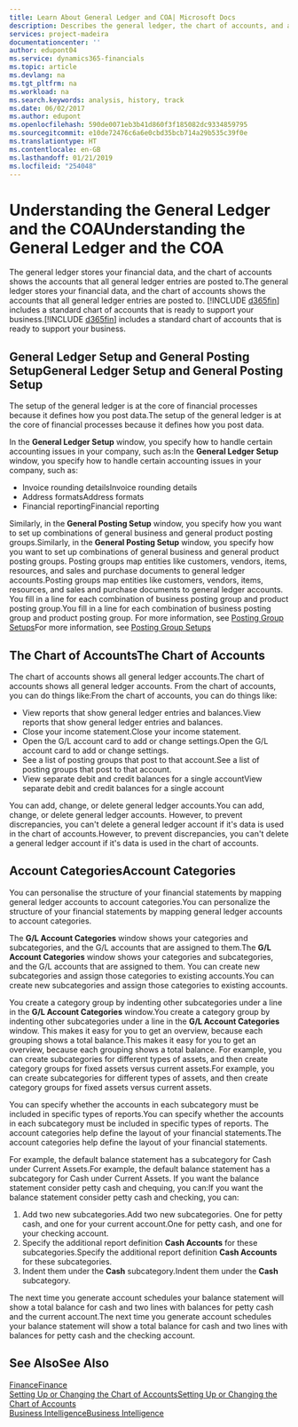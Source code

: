 ```yaml
---
title: Learn About General Ledger and COA| Microsoft Docs
description: Describes the general ledger, the chart of accounts, and account categories.
services: project-madeira
documentationcenter: ''
author: edupont04
ms.service: dynamics365-financials
ms.topic: article
ms.devlang: na
ms.tgt_pltfrm: na
ms.workload: na
ms.search.keywords: analysis, history, track
ms.date: 06/02/2017
ms.author: edupont
ms.openlocfilehash: 590de0071eb3b41d860f3f185082dc9334859795
ms.sourcegitcommit: e10de72476c6a6e0cbd35bcb714a29b535c39f0e
ms.translationtype: HT
ms.contentlocale: en-GB
ms.lasthandoff: 01/21/2019
ms.locfileid: "254048"
---
```

# <a name="understanding-the-general-ledger-and-the-coa"></a><span data-ttu-id="7d99e-103">Understanding the General Ledger and the COA</span><span class="sxs-lookup"><span data-stu-id="7d99e-103">Understanding the General Ledger and the COA</span></span>
<span data-ttu-id="7d99e-104">The general ledger stores your financial data, and the chart of accounts shows the accounts that all general ledger entries are posted to.</span><span class="sxs-lookup"><span data-stu-id="7d99e-104">The general ledger stores your financial data, and the chart of accounts shows the accounts that all general ledger entries are posted to.</span></span> <span data-ttu-id="7d99e-105">[!INCLUDE [d365fin](includes/d365fin_md.md)] includes a standard chart of accounts that is ready to support your business.</span><span class="sxs-lookup"><span data-stu-id="7d99e-105">[!INCLUDE [d365fin](includes/d365fin_md.md)] includes a standard chart of accounts that is ready to support your business.</span></span>

## <a name="general-ledger-setup-and-general-posting-setup"></a><span data-ttu-id="7d99e-106">General Ledger Setup and General Posting Setup</span><span class="sxs-lookup"><span data-stu-id="7d99e-106">General Ledger Setup and General Posting Setup</span></span>
<span data-ttu-id="7d99e-107">The setup of the general ledger is at the core of financial processes because it defines how you post data.</span><span class="sxs-lookup"><span data-stu-id="7d99e-107">The setup of the general ledger is at the core of financial processes because it defines how you post data.</span></span>  

<span data-ttu-id="7d99e-108">In the **General Ledger Setup** window, you specify how to handle certain accounting issues in your company, such as:</span><span class="sxs-lookup"><span data-stu-id="7d99e-108">In the **General Ledger Setup** window, you specify how to handle certain accounting issues in your company, such as:</span></span>  

* <span data-ttu-id="7d99e-109">Invoice rounding details</span><span class="sxs-lookup"><span data-stu-id="7d99e-109">Invoice rounding details</span></span>  
* <span data-ttu-id="7d99e-110">Address formats</span><span class="sxs-lookup"><span data-stu-id="7d99e-110">Address formats</span></span>  
* <span data-ttu-id="7d99e-111">Financial reporting</span><span class="sxs-lookup"><span data-stu-id="7d99e-111">Financial reporting</span></span>  

<span data-ttu-id="7d99e-112">Similarly, in the **General Posting Setup** window, you specify how you want to set up combinations of general business and general product posting groups.</span><span class="sxs-lookup"><span data-stu-id="7d99e-112">Similarly, in the **General Posting Setup** window, you specify how you want to set up combinations of general business and general product posting groups.</span></span> <span data-ttu-id="7d99e-113">Posting groups map entities like customers, vendors, items, resources, and sales and purchase documents to general ledger accounts.</span><span class="sxs-lookup"><span data-stu-id="7d99e-113">Posting groups map entities like customers, vendors, items, resources, and sales and purchase documents to general ledger accounts.</span></span> <span data-ttu-id="7d99e-114">You fill in a line for each combination of business posting group and product posting group.</span><span class="sxs-lookup"><span data-stu-id="7d99e-114">You fill in a line for each combination of business posting group and product posting group.</span></span> <span data-ttu-id="7d99e-115">For more information, see [Posting Group Setups](finance-posting-groups.md)</span><span class="sxs-lookup"><span data-stu-id="7d99e-115">For more information, see [Posting Group Setups](finance-posting-groups.md)</span></span>  

## <a name="the-chart-of-accounts"></a><span data-ttu-id="7d99e-116">The Chart of Accounts</span><span class="sxs-lookup"><span data-stu-id="7d99e-116">The Chart of Accounts</span></span>
<span data-ttu-id="7d99e-117">The chart of accounts shows all general ledger accounts.</span><span class="sxs-lookup"><span data-stu-id="7d99e-117">The chart of accounts shows all general ledger accounts.</span></span> <span data-ttu-id="7d99e-118">From the chart of accounts, you can do things like:</span><span class="sxs-lookup"><span data-stu-id="7d99e-118">From the chart of accounts, you can do things like:</span></span>  

* <span data-ttu-id="7d99e-119">View reports that show general ledger entries and balances.</span><span class="sxs-lookup"><span data-stu-id="7d99e-119">View reports that show general ledger entries and balances.</span></span>  
* <span data-ttu-id="7d99e-120">Close your income statement.</span><span class="sxs-lookup"><span data-stu-id="7d99e-120">Close your income statement.</span></span>  
* <span data-ttu-id="7d99e-121">Open the G/L account card to add or change settings.</span><span class="sxs-lookup"><span data-stu-id="7d99e-121">Open the G/L account card to add or change settings.</span></span>  
* <span data-ttu-id="7d99e-122">See a list of posting groups that post to that account.</span><span class="sxs-lookup"><span data-stu-id="7d99e-122">See a list of posting groups that post to that account.</span></span>
* <span data-ttu-id="7d99e-123">View separate debit and credit balances for a single account</span><span class="sxs-lookup"><span data-stu-id="7d99e-123">View separate debit and credit balances for a single account</span></span>  

<span data-ttu-id="7d99e-124">You can add, change, or delete general ledger accounts.</span><span class="sxs-lookup"><span data-stu-id="7d99e-124">You can add, change, or delete general ledger accounts.</span></span> <span data-ttu-id="7d99e-125">However, to prevent discrepancies, you can't delete a general ledger account if it's data is used in the chart of accounts.</span><span class="sxs-lookup"><span data-stu-id="7d99e-125">However, to prevent discrepancies, you can't delete a general ledger account if it's data is used in the chart of accounts.</span></span>  

## <a name="account-categories"></a><span data-ttu-id="7d99e-126">Account Categories</span><span class="sxs-lookup"><span data-stu-id="7d99e-126">Account Categories</span></span>
<span data-ttu-id="7d99e-127">You can personalise the structure of your financial statements by mapping general ledger accounts to account categories.</span><span class="sxs-lookup"><span data-stu-id="7d99e-127">You can personalize the structure of your financial statements by mapping general ledger accounts to account categories.</span></span>  

<span data-ttu-id="7d99e-128">The **G/L Account Categories** window shows your categories and subcategories, and the G/L accounts that are assigned to them.</span><span class="sxs-lookup"><span data-stu-id="7d99e-128">The **G/L Account Categories** window shows your categories and subcategories, and the G/L accounts that are assigned to them.</span></span> <span data-ttu-id="7d99e-129">You can create new subcategories and assign those categories to existing accounts.</span><span class="sxs-lookup"><span data-stu-id="7d99e-129">You can create new subcategories and assign those categories to existing accounts.</span></span>  

<span data-ttu-id="7d99e-130">You create a category group by indenting other subcategories under a line in the **G/L Account Categories** window.</span><span class="sxs-lookup"><span data-stu-id="7d99e-130">You create a category group by indenting other subcategories under a line in the **G/L Account Categories** window.</span></span> <span data-ttu-id="7d99e-131">This makes it easy for you to get an overview, because each grouping shows a total balance.</span><span class="sxs-lookup"><span data-stu-id="7d99e-131">This makes it easy for you to get an overview, because each grouping shows a total balance.</span></span> <span data-ttu-id="7d99e-132">For example, you can create subcategories for different types of assets, and then create category groups for fixed assets versus current assets.</span><span class="sxs-lookup"><span data-stu-id="7d99e-132">For example, you can create subcategories for different types of assets, and then create category groups for fixed assets versus current assets.</span></span>  

<span data-ttu-id="7d99e-133">You can specify whether the accounts in each subcategory must be included in specific types of reports.</span><span class="sxs-lookup"><span data-stu-id="7d99e-133">You can specify whether the accounts in each subcategory must be included in specific types of reports.</span></span> <span data-ttu-id="7d99e-134">The account categories help define the layout of your financial statements.</span><span class="sxs-lookup"><span data-stu-id="7d99e-134">The account categories help define the layout of your financial statements.</span></span>  

<span data-ttu-id="7d99e-135">For example, the default balance statement has a subcategory for Cash under Current Assets.</span><span class="sxs-lookup"><span data-stu-id="7d99e-135">For example, the default balance statement has a subcategory for Cash under Current Assets.</span></span> <span data-ttu-id="7d99e-136">If you want the balance statement consider petty cash and chequing, you can:</span><span class="sxs-lookup"><span data-stu-id="7d99e-136">If you want the balance statement consider petty cash and checking, you can:</span></span>  

1. <span data-ttu-id="7d99e-137">Add two new subcategories.</span><span class="sxs-lookup"><span data-stu-id="7d99e-137">Add two new subcategories.</span></span> <span data-ttu-id="7d99e-138">One for petty cash, and one for your current account.</span><span class="sxs-lookup"><span data-stu-id="7d99e-138">One for petty cash, and one for your checking account.</span></span>  
2. <span data-ttu-id="7d99e-139">Specify the additional report definition **Cash Accounts** for these subcategories.</span><span class="sxs-lookup"><span data-stu-id="7d99e-139">Specify the additional report definition **Cash Accounts** for these subcategories.</span></span>  
3. <span data-ttu-id="7d99e-140">Indent them under the **Cash** subcategory.</span><span class="sxs-lookup"><span data-stu-id="7d99e-140">Indent them under the **Cash** subcategory.</span></span>  

<span data-ttu-id="7d99e-141">The next time you generate account schedules your balance statement will show a total balance for cash and two lines with balances for petty cash and the current account.</span><span class="sxs-lookup"><span data-stu-id="7d99e-141">The next time you generate account schedules your balance statement will show a total balance for cash and two lines with balances for petty cash and the checking account.</span></span>  

## <a name="see-also"></a><span data-ttu-id="7d99e-142">See Also</span><span class="sxs-lookup"><span data-stu-id="7d99e-142">See Also</span></span>
[<span data-ttu-id="7d99e-143">Finance</span><span class="sxs-lookup"><span data-stu-id="7d99e-143">Finance</span></span>](finance.md)  
[<span data-ttu-id="7d99e-144">Setting Up or Changing the Chart of Accounts</span><span class="sxs-lookup"><span data-stu-id="7d99e-144">Setting Up or Changing the Chart of Accounts</span></span>](finance-setup-chart-accounts.md)  
[<span data-ttu-id="7d99e-145">Business Intelligence</span><span class="sxs-lookup"><span data-stu-id="7d99e-145">Business Intelligence</span></span>](bi.md)  

